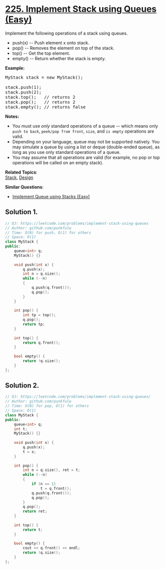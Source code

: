 # [225. Implement Stack using Queues (Easy)](https://leetcode.com/problems/implement-stack-using-queues/)

<p>Implement the following operations of a stack using queues.</p>

<ul>
	<li>push(x) -- Push element x onto stack.</li>
	<li>pop() -- Removes the element on top of the stack.</li>
	<li>top() -- Get the top element.</li>
	<li>empty() -- Return whether the stack is empty.</li>
</ul>

<p><b>Example:</b></p>

<pre>MyStack stack = new MyStack();

stack.push(1);
stack.push(2);  
stack.top();   // returns 2
stack.pop();   // returns 2
stack.empty(); // returns false</pre>

<p><b>Notes:</b></p>

<ul>
	<li>You must use <i>only</i> standard operations of a queue -- which means only <code>push to back</code>, <code>peek/pop from front</code>, <code>size</code>, and <code>is empty</code> operations are valid.</li>
	<li>Depending on your language, queue may not be supported natively. You may simulate a queue by using a list or deque (double-ended queue), as long as you use only standard operations of a queue.</li>
	<li>You may assume that all operations are valid (for example, no pop or top operations will be called on an empty stack).</li>
</ul>


**Related Topics**:  
[Stack](https://leetcode.com/tag/stack/), [Design](https://leetcode.com/tag/design/)

**Similar Questions**:
* [Implement Queue using Stacks (Easy)](https://leetcode.com/problems/implement-queue-using-stacks/)

## Solution 1.

```cpp
// OJ: https://leetcode.com/problems/implement-stack-using-queues
// Author: github.com/punkfulw
// Time: O(N) for push, O(1) for others
// Space: O(1)
class MyStack {
public:
    queue<int> q;
    MyStack() {}
    
    void push(int x) {
        q.push(x);
        int n = q.size();
        while (--n)
        {
            q.push(q.front());
            q.pop();
        }
    }
    
    int pop() {
        int tp = top();
        q.pop();
        return tp;
    }
    
    int top() {
        return q.front();
    }
    
    bool empty() {
        return !q.size();
    }
};
```

## Solution 2.

```cpp
// OJ: https://leetcode.com/problems/implement-stack-using-queues/
// Author: github.com/punkfulw
// Time: O(N) for pop, O(1) for others
// Space: O(1)
class MyStack {
public:
    queue<int> q;
    int t;
    MyStack() {}
    
    void push(int x) {
        q.push(x);
        t = x;
    }
    
    int pop() {
        int n = q.size(), ret = t;
        while (--n)
        {
            if (n == 1)
                t = q.front();
            q.push(q.front());
            q.pop();
        }
        q.pop();
        return ret;
    }
    
    int top() {
        return t;
    }
    
    bool empty() {
        cout << q.front() << endl;
        return !q.size();
    }
};
```
